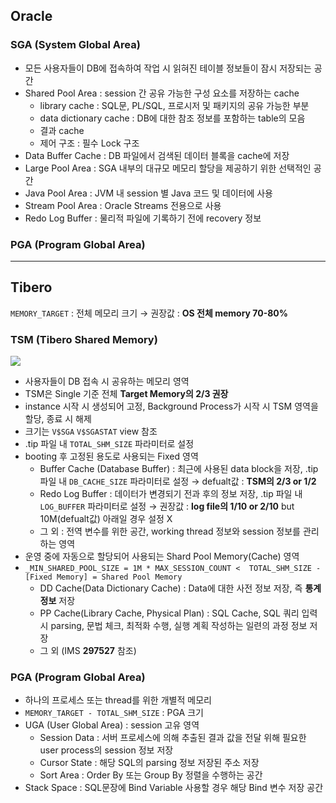 ## Oracle
### SGA (System Global Area)
- 모든 사용자들이 DB에 접속하여 작업 시 읽혀진 테이블 정보들이 잠시 저장되는 공간
- Shared Pool Area : session 간 공유 가능한 구성 요소를 저장하는 cache
  - library cache : SQL문, PL/SQL, 프로시저 및 패키지의 공유 가능한 부분
  - data dictionary cache : DB에 대한 참조 정보를 포함하는 table의 모음
  - 결과 cache
  - 제어 구조 :  필수 Lock 구조
- Data Buffer Cache : DB 파일에서 검색된 데이터 블록을 cache에 저장
- Large Pool Area : SGA 내부의 대규모 메모리 할당을 제공하기 위한 선택적인 공간
- Java Pool Area : JVM 내 session 별 Java 코드 및 데이터에 사용
- Stream Pool Area : Oracle Streams 전용으로 사용
- Redo Log Buffer : 물리적 파일에 기록하기 전에 recovery 정보
### PGA (Program Global Area)

---
## Tibero
`MEMORY_TARGET` : 전체 메모리 크기 → 권장값 : **OS 전체 memory 70-80%**
### TSM (Tibero Shared Memory)
![](https://prod-files-secure.s3.us-west-2.amazonaws.com/2e9f035b-3bba-4ce1-902b-03e8e4545fa2/50e74659-9cf4-4d7e-a1bb-37b94051050d/3.1_TSM.png?X-Amz-Algorithm=AWS4-HMAC-SHA256&X-Amz-Content-Sha256=UNSIGNED-PAYLOAD&X-Amz-Credential=ASIAZI2LB46666UEO4JT%2F20250818%2Fus-west-2%2Fs3%2Faws4_request&X-Amz-Date=20250818T040003Z&X-Amz-Expires=3600&X-Amz-Security-Token=IQoJb3JpZ2luX2VjEFMaCXVzLXdlc3QtMiJHMEUCIH9OIsszcCHEchfr%2BpGlnyKjPBDSnDuy6ptDL6A%2BpZ4wAiEA%2FJe5%2FKHe7U5XRVDgZ7AxWojlIdyBGb57Lozns%2FO%2BAT0qiAQInP%2F%2F%2F%2F%2F%2F%2F%2F%2F%2FARAAGgw2Mzc0MjMxODM4MDUiDA9yr8IdrXYvBpX9eyrcA8rlI5H1nA%2Fdqt6m7ls5mLEuVhdDCIniWLtUlOuMi%2FPsqW6vMfTOFxepVk%2Fd2uAeJ1g3YwseIZNZ77W8Pn%2F%2BT%2Byt%2FXgrWnNh06EtjZafyxIm7AaSugZr%2BBGahH6xTKvOvGI999bjjGZIlmSfiSjhE1rJK15ualdIcRUHQqL2uSLTE7jsoMLf2vjJuI9W5lga6KtEb19qbi2od08ahfO9Htf8YwmQ2eLbLTL3zfWkIEUQkvTwgMGklODBTlqAhALd9A6aXW%2F2Vq92bVxQiNLuWG1uOaosbJ%2BWzr5Y5SGs5%2F0ZPJXorwP7n8scKdhhaTro0baugcFBDluEygOZpc2o%2F5mRg9NhUwIgeQs0KJVzx5fqpO%2F4h05xRf2GiIWP1KNUJZBHfJ6TqnVbkdDYU%2FB6tEJdXc5pqQbsNhHCAOKaUHuIlVe9QHU5Z0YXHTSRQ%2BT0yb4wo92gjjemmP4pkCpSNSwn9mI3T7F4ODEorcTo0MS1DBU2TmvMQiQuCawNJHiOkbctBlVO7mtESjbdTZCAtlIfT38JCEs8LQmiTJCfkYQsS89F5fnDcM0AQllM3TrCQxTakxlpKXvpCIAeHkmkhMCygYzNdU5LQt3j0b2nzCICCXkPySaOya%2BVI%2BB%2BMOe1isUGOqUBWL7%2FdXLktzFbtfr45Sv8N%2Bl7073gu343Sj%2Bss4zVUwZqDWl2eO05HAbbNiiTWu2u5%2FoqocAnADxKhkV7TrkWorTeVMA5u3IT%2BjLUuSoqefXkLV%2BnSSwRWtkMzvRMNVstXPF5fJMAvNW7tMl%2BEedzNiuRprkcit%2BNA9Pa39Llhcr4VEqqX3Tb6CKsEjYmO48JLmGHiCuBhjBuZGTOM%2FWX41f9vRMo&X-Amz-Signature=44c3eaedc3dcab12090190b5313dea15d1c0be7452d0a26ad51d6e05f0e48525&X-Amz-SignedHeaders=host&x-amz-checksum-mode=ENABLED&x-id=GetObject)
- 사용자들이 DB 접속 시 공유하는 메모리 영역
- TSM은 Single 기준 전체 **Target Memory의 2/3 권장**
- instance 시작 시 생성되어 고정, Background Process가 시작 시 TSM 영역을 할당, 종료 시 해제
- 크기는 `V$SGA` `V$SGASTAT` view 참조
- .tip 파일 내 `TOTAL_SHM_SIZE` 파라미터로 설정
- booting 후 고정된 용도로 사용되는 Fixed 영역
  - Buffer Cache (Database Buffer) : 최근에 사용된 data block을 저장, .tip 파일 내 `DB_CACHE_SIZE` 파라미터로 설정 → defualt값 : **TSM의 2/3 or 1/2**
  - Redo Log Buffer : 데이터가 변경되기 전과 후의 정보 저장, .tip 파일 내 `LOG_BUFFER` 파라미터로 설정 → 권장값 : **log file의 1/10 or 2/10** but 10M(defualt값) 아래일 경우 설정 X
  - 그 외 : 전역 변수를 위한 공간, working thread 정보와 session 정보를 관리하는 영역
- 운영 중에 자동으로 할당되어 사용되는 Shard Pool Memory(Cache) 영역
- `_MIN_SHARED_POOL_SIZE = 1M * MAX_SESSION_COUNT <  TOTAL_SHM_SIZE - [Fixed Memory] = Shared Pool Memory`
  - DD Cache(Data Dictionary Cache) : Data에 대한 사전 정보 저장, 즉 **통계정보** 저장 
  - PP Cache(Library Cache, Physical Plan) : SQL Cache, SQL 쿼리 입력 시 parsing, 문법 체크, 최적화 수행, 실행 계획 작성하는 일련의 과정 정보 저장
  - 그 외  (IMS **297527** 참조)
### PGA (Program Global Area)
- 하나의 프로세스 또는 thread를 위한 개별적 메모리
- `MEMORY_TARGET - TOTAL_SHM_SIZE` : PGA 크기
- UGA (User Global Area) : session 고유 영역
  - Session Data : 서버 프로세스에 의해 추출된 결과 값을 전달 위해 필요한 user process의 session 정보 저장
  - Cursor State : 해당 SQL의 parsing 정보 저장된 주소 저장
  - Sort Area : Order By 또는 Group By 정렬을 수행하는 공간
- Stack Space : SQL문장에 Bind Variable 사용할 경우 해당 Bind 변수 저장 공간

